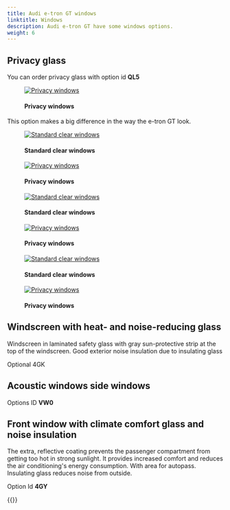 ```yaml
---
title: Audi e-tron GT windows 
linktitle: Windows
description: Audi e-tron GT have some windows options.
weight: 6
---
```

<!-- markdownlint-disable MD033 -->

## Privacy glass

You can order privacy glass with option id **QL5**

<figure>
    <a href="https://media.electrichasgoneaudi.net/multimedia/models/e-tron-gt/exterior/windows/privacy_windows.jpg">
        <img src="https://media.electrichasgoneaudi.net/multimedia/models/e-tron-gt/exterior/windows/privacy_windowss.jpg" alt="Privacy windows" title="Privacy windows">
    </a>
    <figcaption><h4>Privacy windows</h4></figcaption>
</figure>

This option makes a big difference in the way the e-tron GT look.

<figure>
    <a href="https://media.electrichasgoneaudi.net/multimedia/models/e-tron-gt/exterior/windows/standard_windows_1.jpg">
        <img src="https://media.electrichasgoneaudi.net/multimedia/models/e-tron-gt/exterior/windows/standard_windows_1s.jpg" alt="Standard clear windows" title="Standard clear windows">
    </a>
    <figcaption><h4>Standard clear windows</h4></figcaption>
</figure>

<figure>
    <a href="https://media.electrichasgoneaudi.net/multimedia/models/e-tron-gt/exterior/windows/privacy_windows_1.jpg">
        <img src="https://media.electrichasgoneaudi.net/multimedia/models/e-tron-gt/exterior/windows/privacy_windows_1s.jpg" alt="Privacy windows" title="Privacy windows">
    </a>
    <figcaption><h4>Privacy windows</h4></figcaption>
</figure>

<figure>
    <a href="https://media.electrichasgoneaudi.net/multimedia/models/e-tron-gt/exterior/windows/standard_windows_2.jpg">
        <img src="https://media.electrichasgoneaudi.net/multimedia/models/e-tron-gt/exterior/windows/standard_windows_2s.jpg" alt="Standard clear windows" title="Standard clear windows">
    </a>
    <figcaption><h4>Standard clear windows</h4></figcaption>
</figure>

<figure>
    <a href="https://media.electrichasgoneaudi.net/multimedia/models/e-tron-gt/exterior/windows/privacy_windows_2.jpg">
        <img src="https://media.electrichasgoneaudi.net/multimedia/models/e-tron-gt/exterior/windows/privacy_windows_2s.jpg" alt="Privacy windows" title="Privacy windows">
    </a>
    <figcaption><h4>Privacy windows</h4></figcaption>
</figure>

<figure>
    <a href="https://media.electrichasgoneaudi.net/multimedia/models/e-tron-gt/exterior/windows/standard_windows_3.jpg">
        <img src="https://media.electrichasgoneaudi.net/multimedia/models/e-tron-gt/exterior/windows/standard_windows_3s.jpg" alt="Standard clear windows" title="Standard clear windows">
    </a>
    <figcaption><h4>Standard clear windows</h4></figcaption>
</figure>

<figure>
    <a href="https://media.electrichasgoneaudi.net/multimedia/models/e-tron-gt/exterior/windows/privacy_windows_3.jpg">
        <img src="https://media.electrichasgoneaudi.net/multimedia/models/e-tron-gt/exterior/windows/privacy_windows_3s.jpg" alt="Privacy windows" title="Privacy windows">
    </a>
    <figcaption><h4>Privacy windows</h4></figcaption>
</figure>

## Windscreen with heat- and noise-reducing glass

Windscreen in laminated safety glass with gray sun-protective strip at the top of the windscreen.
Good exterior noise insulation due to insulating glass

Optional 4GK 

## Acoustic windows side windows

Options ID **VW0**

## Front window with climate comfort glass and noise insulation

The extra, reflective coating prevents the passenger compartment from getting too hot in strong sunlight.
It provides increased comfort and reduces the air conditioning's energy consumption.
With area for autopass.  Insulating glass reduces noise from outside.

Option Id **4GY**

{{<children description="true" />}}
